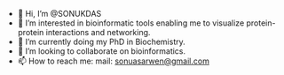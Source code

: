 - 👋 Hi, I’m @SONUKDAS
- 👀 I’m interested in bioinformatic tools enabling me to visualize protein-protein interactions and networking.
- 🌱 I’m currently doing my PhD in Biochemistry.
- 💞️ I’m looking to collaborate on bioinformatics.
- 📫 How to reach me: mail: sonuasarwen@gmail.com

<!---
SONUKDAS/SONUKDAS is a ✨ special ✨ repository because its `README.md` (this file) appears on your GitHub profile.
You can click the Preview link to take a look at your changes.
--->
